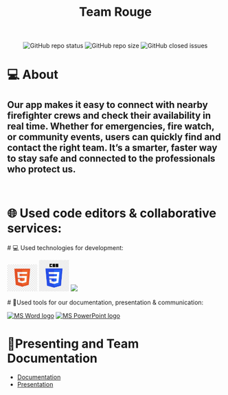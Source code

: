 <h1 align="center">Team Rouge</h1>
<p align="center" >

<div align="center">
</br>
</br>
<img alt="GitHub repo status" src="https://img.shields.io/badge/status-active-green">
<img alt="GitHub repo size" src="https://img.shields.io/github/repo-size/codingburgas/10grade-christmas-luck-AlgoStax?color=blue&style=flat-square">
<img alt="GitHub closed issues" src="https://img.shields.io/github/issues-closed/codingburgas/10grade-christmas-luck-AlgoStax">
</p>
</div>

# 💻 About
## Our app makes it easy to connect with nearby firefighter crews and check their availability in real time. Whether for emergencies, fire watch, or community events, users can quickly find and contact the right team. It’s a smarter, faster way to stay safe and connected to the professionals who protect us.

</p>
<p align="center">

<br>

# 🌐 Used code editors & collaborative services:
<p align="left gap="10px">
</p>
<p align="left" gap="10px">
</p>
# 💻 Used technologies for development:
<div align="left" >
<p align="left gap="10px">
<a href="https://html.com/"><img width=70px src="pictures/html5.jpg"/></a>
<a><img width=70px src="pictures/css3.webp"></a>
<a><img width=70px src=pictures/js.png></a>
</p>
</div>
# 📑Used tools for our documentation, presentation & communication:
<p align="left">
<a href="https://www.microsoft.com/en-ww/microsoft-365/word"><img src="https://img.icons8.com/color/48/microsoft-word-2019--v2.png" alt="MS Word logo" width=70px /></a>
<a href="https://www.microsoft.com/en-ww/microsoft-365/powerpoint"><img src="https://img.icons8.com/color/344/ms-powerpoint.png" alt="MS PowerPoint logo" width=70px /></a>
</p>

# 🌟Presenting and Team Documentation
- [Documentation](https://codingburgas-my.sharepoint.com/:w:/g/personal/avgeorgiev23_codingburgas_bg/EQlJzbiqEuNAttn5nWoXiRQBL78kvM6YXkqtyWif7EnX7Q?e=E10DcZ)
- [Presentation](https://codingburgas-my.sharepoint.com/:p:/g/personal/nggeorgieva23_codingburgas_bg/EdMEcUzu8r1Miyn-V7q6FW0BN1Ka6caXReEPb8ZhVWJebQ?e=Usa9PH)
<br>